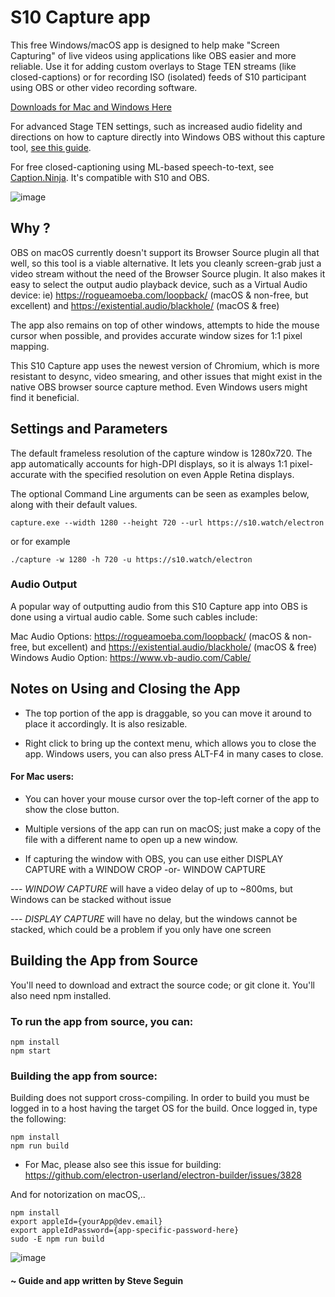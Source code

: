 # S10 Capture app

This free Windows/macOS app is designed to help make "Screen Capturing" of live videos using applications like OBS easier and more reliable. Use it for adding custom overlays to Stage TEN streams (like closed-captions) or for recording ISO (isolated) feeds of S10 participant using OBS or other video recording software.

<a href="https://github.com/steveseguin/s10capture/releases/">Downloads for Mac and Windows Here</a>

For advanced Stage TEN settings, such as increased audio fidelity and directions on how to capture directly into Windows OBS without this capture tool, <a href="https://docs.google.com/document/d/e/2PACX-1vS3ol8Tpnu4NrqRrGjzzmcOXxocsQ7pWj3Jrb1x_essbmcC5mxRp1QFCY1LUCoVglIgF0tb2UykbFTO/pub">see this guide</a>.

For free closed-captioning using ML-based speech-to-text, see <a href="https://caption.ninja">Caption.Ninja</a>. It's compatible with S10 and OBS.

![image](https://user-images.githubusercontent.com/2575698/92375560-441eff00-f0cf-11ea-8323-71186fc7c585.png)

## Why ?
OBS on macOS currently doesn't support its Browser Source plugin all that well, so this tool is a viable alternative. It lets you cleanly screen-grab just a video stream without the need of the Browser Source plugin. It also makes it easy to select the output audio playback device, such as a Virtual Audio device: ie) https://rogueamoeba.com/loopback/ (macOS & non-free, but excellent) and https://existential.audio/blackhole/ (macOS & free)

The app also remains on top of other windows, attempts to hide the mouse cursor when possible, and provides accurate window sizes for 1:1 pixel mapping.

This S10 Capture app uses the newest version of Chromium, which is more resistant to desync, video smearing, and other issues that might exist in the native OBS browser source capture method. Even Windows users might find it beneficial.


## Settings and Parameters

The default frameless resolution of the capture window is 1280x720. The app automatically accounts for high-DPI displays, so it is always 1:1 pixel-accurate with the specified resolution on even Apple Retina displays.

The optional Command Line arguments can be seen as examples below, along with their default values.

```
capture.exe --width 1280 --height 720 --url https://s10.watch/electron
```
or for example
```
./capture -w 1280 -h 720 -u https://s10.watch/electron
```
### Audio Output 

A popular way of outputting audio from this S10 Capture app into OBS is done using a virtual audio cable. Some such cables include:

Mac Audio Options: https://rogueamoeba.com/loopback/ (macOS & non-free, but excellent) and https://existential.audio/blackhole/ (macOS & free)
Windows Audio Option: https://www.vb-audio.com/Cable/

## Notes on Using and Closing the App

- The top portion of the app is draggable, so you can move it around to place it accordingly. It is also resizable.

- Right click to bring up the context menu, which allows you to close the app. Windows users, you can also press ALT-F4 in many cases to close.

#### For Mac users:

- You can hover your mouse cursor over the top-left corner of the app to show the close button.

- Multiple versions of the app can run on macOS; just make a copy of the file with a different name to open up a new window.

- If capturing the window with OBS, you can use either DISPLAY CAPTURE with a WINDOW CROP  -or-  WINDOW CAPTURE

--- *WINDOW CAPTURE* will have a video delay of up to ~800ms, but Windows can be stacked without issue

--- *DISPLAY CAPTURE* will have no delay, but the windows cannot be stacked, which could be a problem if you only have one screen

## Building the App from Source

You'll need to download and extract the source code; or git clone it.
You'll also need npm installed.

### To run the app from source, you can:
```
npm install
npm start
```

### Building the app from source:
Building does not support cross-compiling. In order to build you must be logged in to a host having the target OS for the build. Once logged in, type the following:

```
npm install
npm run build
```

* For Mac, please also see this issue for building: https://github.com/electron-userland/electron-builder/issues/3828

And for notorization on macOS,..
```
npm install
export appleId={yourApp@dev.email}
export appleIdPassword={app-specific-password-here}
sudo -E npm run build

```



![image](https://user-images.githubusercontent.com/2575698/92375617-5bf68300-f0cf-11ea-9041-3202c90144cd.png)

#### ~ Guide and app written by Steve Seguin
